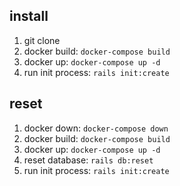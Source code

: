 ## install

1. git clone
2. docker build: `docker-compose build`
3. docker up: `docker-compose up -d`
4. run init process: `rails init:create`

## reset

1. docker down: `docker-compose down`
2. docker build: `docker-compose build`
3. docker up: `docker-compose up -d`
4. reset database: `rails db:reset`
5. run init process: `rails init:create`
